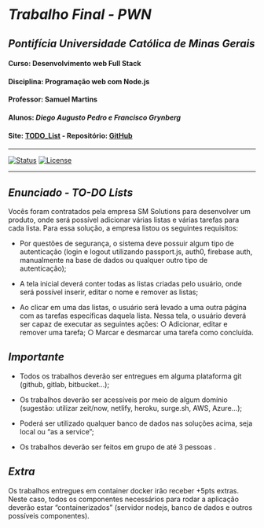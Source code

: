 # _**Trabalho Final - PWN**_

## _Pontifícia Universidade Católica de Minas Gerais_
#### Curso: Desenvolvimento web Full Stack
#### Disciplina: Programação web com Node.js
#### Professor: Samuel Martins
#### Alunos: _Diego Augusto Pedro e Francisco Grynberg_
#### Site: [TODO_List](https://trab-final-nodejs.herokuapp.com/) - Repositório: [GitHub](https://github.com/diegoaugpedro/Final_PWN)

---

[![Status](https://img.shields.io/badge/status-active-success.svg)]()
[![License](https://img.shields.io/badge/license-MIT-blue.svg)](/LICENSE)

---

## _**Enunciado - TO-DO Lists**_

Vocês foram contratados pela empresa SM Solutions para desenvolver um produto, onde será possível
adicionar várias listas e várias tarefas para cada lista. Para essa solução, a empresa listou os seguintes
requisitos:

* Por questões de segurança, o sistema deve possuir algum tipo de autenticação (login e logout
utilizando passport.js, auth0, firebase auth, manualmente na base de dados ou qualquer outro
tipo de autenticação);

* A tela inicial deverá conter todas as listas criadas pelo usuário, onde será possível inserir, editar
o nome e remover as listas;

* Ao clicar em uma das listas, o usuário será levado a uma outra página com as tarefas específicas
daquela lista. Nessa tela, o usuário deverá ser capaz de executar as seguintes ações:
○ Adicionar, editar e remover uma tarefa;
○ Marcar e desmarcar uma tarefa como concluída.

## _**Importante**_

* Todos os trabalhos deverão ser entregues em alguma plataforma git (github, gitlab,
bitbucket…);

* Os trabalhos deverão ser acessíveis por meio de algum domínio (sugestão: utilizar zeit/now,
netlify, heroku, surge.sh, AWS, Azure…);

* Poderá ser utilizado qualquer banco de dados nas soluções acima, seja local ou “as a service”;

* Os trabalhos deverão ser feitos em grupo de até 3 pessoas .

## _**Extra**_

Os trabalhos entregues em container docker irão receber +5pts extras. Neste caso, todos os
componentes necessários para rodar a aplicação deverão estar “containerizados” (servidor nodejs,
banco de dados e outros possíveis componentes).